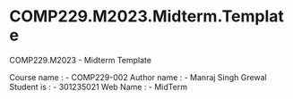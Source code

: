 # COMP229.M2023.Midterm.Template
 COMP229.M2023 - Midterm Template

Course name : - COMP229-002
Author name : - Manraj Singh Grewal
Student is : - 301235021
Web Name : - MidTerm
